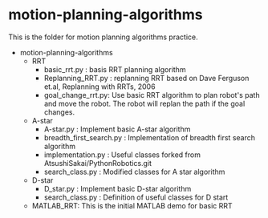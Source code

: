 # motion-planning-algorithms
This is the folder for motion planning algorithms practice. 
- motion-planning-algorithms
   - RRT
      - basic_rrt.py : basis RRT planning algorithm
      - Replanning_RRT.py : replanning RRT based on Dave Ferguson et.al, Replanning with RRTs, 2006 
      - goal_change_rrt.py: Use basic RRT algorithm to plan robot's path and move the robot. The robot will replan the path if the goal changes.  
   - A-star
      - A-star.py : Implement basic A-star algorithm
      - breadth_first_search.py : Implementation of breadth first search algorithm
      - implementation.py : Useful classes forked from AtsushiSakai/PythonRobotics.git
      - search_class.py : Modified classes for A star algorithm
   - D-star
      - D_star.py : Implement basic D-star algorithm
      - search_class.py : Definition of useful classes for D start
   - MATLAB_RRT: This is the initial MATLAB demo for basic RRT
